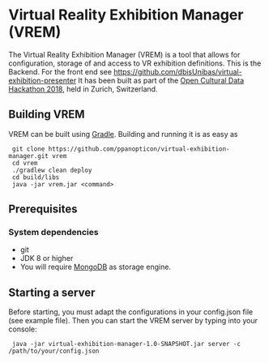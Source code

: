 # Virtual Reality Exhibition Manager (VREM)
The Virtual Reality Exhibition Manager (VREM) is a tool that allows for configuration, storage of and access to VR exhibition definitions.
This is the Backend. For the front end see https://github.com/dbisUnibas/virtual-exhibition-presenter
It has been
built as part of the [Open Cultural Data Hackathon 2018](http://make.opendata.ch/wiki/event:2018-10), held in Zurich, Switzerland.

## Building VREM
VREM can be built using [Gradle](http://gradle.org/). Building and running it is as easy as
```
 git clone https://github.com/ppanopticon/virtual-exhibition-manager.git vrem
 cd vrem
 ./gradlew clean deploy
 cd build/libs
 java -jar vrem.jar <command>
 ```

## Prerequisites
### System dependencies
* git
* JDK 8 or higher
* You will require [MongoDB](https://docs.mongodb.com/manual/installation/) as storage engine.

## Starting a server

Before starting, you must adapt the configurations in your config.json file (see example file). Then you can start the VREM server 
by typing into your console:

```
 java -jar virtual-exhibition-manager-1.0-SNAPSHOT.jar server -c /path/to/your/config.json
```
